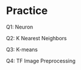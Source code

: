# Practice  
Q1: Neuron                                        
               
Q2: K Nearest Neighbors       
        
Q3: K-means                  
           
Q4: TF Image Preprocessing                    
      
